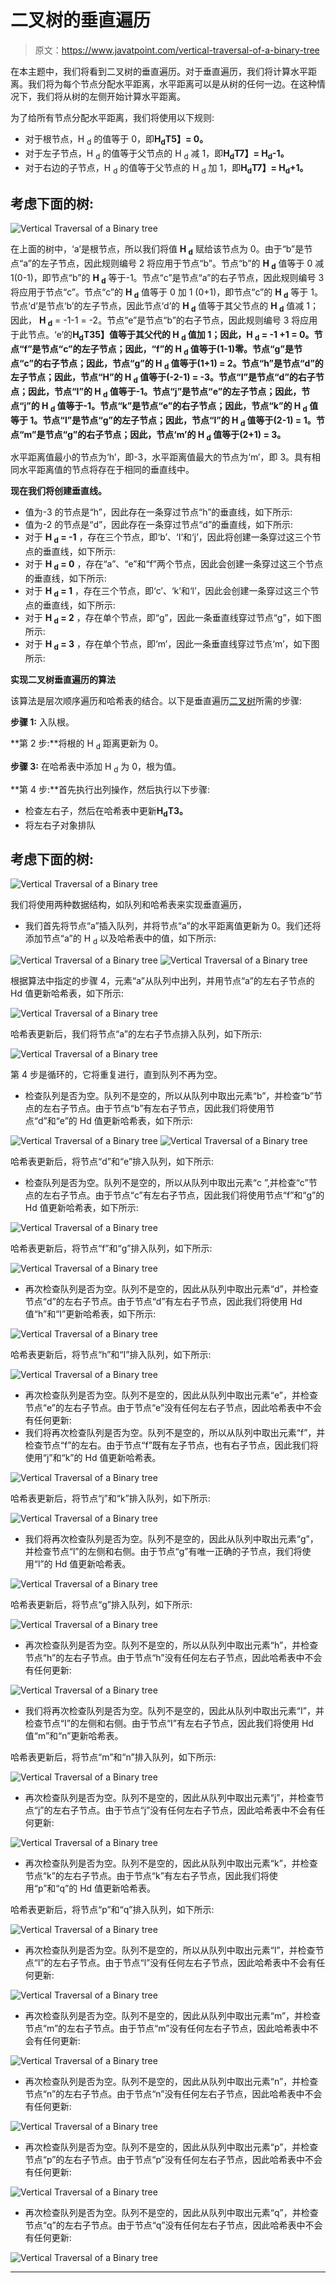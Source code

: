 # 二叉树的垂直遍历

> 原文：<https://www.javatpoint.com/vertical-traversal-of-a-binary-tree>

在本主题中，我们将看到二叉树的垂直遍历。对于垂直遍历，我们将计算水平距离。我们将为每个节点分配水平距离，水平距离可以是从树的任何一边。在这种情况下，我们将从树的左侧开始计算水平距离。

为了给所有节点分配水平距离，我们将使用以下规则:

*   对于根节点，H <sub>d</sub> 的值等于 0，即**H<sub>d</sub>T5】= 0。**
*   对于左子节点，H <sub>d</sub> 的值等于父节点的 H <sub>d</sub> 减 1，即**H<sub>d</sub>T7】= H<sub>d</sub>-1。**
*   对于右边的子节点，H <sub>d</sub> 的值等于父节点的 H <sub>d</sub> 加 1，即**H<sub>d</sub>T7】= H<sub>d</sub>+1。**

## 考虑下面的树:

![Vertical Traversal of a Binary tree](img/353914cc5c98630d4f7eef9547ea9dcf.png)

在上面的树中，‘a’是根节点，所以我们将值 **H <sub>d</sub>** 赋给该节点为 0。由于“b”是节点“a”的左子节点，因此规则编号 2 将应用于节点“b”。节点“b”的 **H <sub>d</sub>** 值等于 0 减 1(0-1)，即节点“b”的 **H <sub>d</sub>** 等于-1。节点“c”是节点“a”的右子节点，因此规则编号 3 将应用于节点“c”。节点“c”的 **H <sub>d</sub>** 值等于 0 加 1 (0+1)，即节点“c”的 **H <sub>d</sub>** 等于 1。节点‘d’是节点‘b’的左子节点，因此节点‘d’的 **H <sub>d</sub>** 值等于其父节点的 **H <sub>d</sub>** 值减 1；因此， **H <sub>d</sub>** = -1-1 = -2。节点“e”是节点“b”的右子节点，因此规则编号 3 将应用于此节点。‘e’的**H<sub>d</sub>T35】值等于其父代的 H <sub>d</sub> 值加 1；因此，H <sub>d</sub> = -1 +1 = 0。节点“f”是节点“c”的左子节点；因此，“f”的 H <sub>d</sub> 值等于(1-1)零。节点“g”是节点“c”的右子节点；因此，节点“g”的 H <sub>d</sub> 值等于(1+1) = 2。节点“h”是节点“d”的左子节点；因此，节点“H”的 H <sub>d</sub> 值等于(-2-1) = -3。节点“I”是节点“d”的右子节点；因此，节点“I”的 H <sub>d</sub> 值等于-1。节点“j”是节点“e”的左子节点；因此，节点“j”的 H <sub>d</sub> 值等于-1。节点“k”是节点“e”的右子节点；因此，节点“k”的 H <sub>d</sub> 值等于 1。节点“l”是节点“g”的左子节点；因此，节点“l”的 H <sub>d</sub> 值等于(2-1) = 1。节点“m”是节点“g”的右子节点；因此，节点‘m’的 H <u><sub>d</sub></u> 值等于(2+1) = 3。**

水平距离值最小的节点为‘h’，即-3，水平距离值最大的节点为‘m’，即 3。具有相同水平距离值的节点将存在于相同的垂直线中。

**现在我们将创建垂直线。**

*   值为-3 的节点是“h”，因此存在一条穿过节点“h”的垂直线，如下所示:
*   值为-2 的节点是“d”，因此存在一条穿过节点“d”的垂直线，如下所示:
*   对于 **H <sub>d</sub> = -1** ，存在三个节点，即‘b’、‘I’和‘j’，因此将创建一条穿过这三个节点的垂直线，如下所示:
*   对于 **H <sub>d</sub> = 0** ，存在“a”、“e”和“f”两个节点，因此会创建一条穿过这三个节点的垂直线，如下所示:
*   对于 **H <sub>d</sub> = 1** ，存在三个节点，即‘c’、‘k’和‘l’，因此会创建一条穿过这三个节点的垂直线，如下所示:
*   对于 **H <sub>d</sub> = 2** ，存在单个节点，即“g”，因此一条垂直线穿过节点“g”，如下图所示:
*   对于 **H <sub>d</sub> = 3** ，存在单个节点，即‘m’，因此一条垂直线穿过节点‘m’，如下图所示:

**实现二叉树垂直遍历的算法**

该算法是层次顺序遍历和哈希表的结合。以下是垂直遍历[二叉树](https://www.javatpoint.com/binary-tree)所需的步骤:

**步骤 1:** 入队根。

**第 2 步:**将根的 H <sub>d</sub> 距离更新为 0。

**步骤 3:** 在哈希表中添加 H <sub>d</sub> 为 0，根为值。

**第 4 步:**首先执行出列操作，然后执行以下步骤:

*   检查左右子，然后在哈希表中更新**H<sub>d</sub>T3。**
*   将左右子对象排队

## 考虑下面的树:

![Vertical Traversal of a Binary tree](img/84117395f86ce82e88c72dd9f05b10aa.png)

我们将使用两种数据结构，如队列和哈希表来实现垂直遍历，

*   我们首先将节点“a”插入队列，并将节点“a”的水平距离值更新为 0。我们还将添加节点“a”的 H <sub>d</sub> 以及哈希表中的值，如下所示:

![Vertical Traversal of a Binary tree](img/e7897fefadcadc8bfa83b48599f669c1.png)
![Vertical Traversal of a Binary tree](img/75968a30a7caa397b5b87312595a15eb.png)

根据算法中指定的步骤 4，元素“a”从队列中出列，并用节点“a”的左右子节点的 Hd 值更新哈希表，如下所示:

![Vertical Traversal of a Binary tree](img/946e05ba8a3a4c9661cb7becfd95cced.png)

哈希表更新后，我们将节点“a”的左右子节点排入队列，如下所示:

![Vertical Traversal of a Binary tree](img/fda2a48ea790db93a9ed332bb3be9e1b.png)

第 4 步是循环的，它将重复进行，直到队列不再为空。

*   检查队列是否为空。队列不是空的，所以从队列中取出元素“b”，并检查“b”节点的左右子节点。由于节点“b”有左右子节点，因此我们将使用节点“d”和“e”的 Hd 值更新哈希表，如下所示:

![Vertical Traversal of a Binary tree](img/7945a37d9c985b7edacb33384080c6f9.png)
![Vertical Traversal of a Binary tree](img/80e65b8010bceaaaaea66f46c0fd3536.png)

哈希表更新后，将节点“d”和“e”排入队列，如下所示:

*   检查队列是否为空。队列不是空的，所以从队列中取出元素“c ”,并检查“c”节点的左右子节点。由于节点“c”有左右子节点，因此我们将使用节点“f”和“g”的 Hd 值更新哈希表，如下所示:

![Vertical Traversal of a Binary tree](img/6707d3e8bf10af14cb0a2fb4fe0d32f7.png)

哈希表更新后，将节点“f”和“g”排入队列，如下所示:

![Vertical Traversal of a Binary tree](img/2b3c1d83a8d2c13c9bde9bfae382e47d.png)

*   再次检查队列是否为空。队列不是空的，因此从队列中取出元素“d”，并检查节点“d”的左右子节点。由于节点“d”有左右子节点，因此我们将使用 Hd 值“h”和“I”更新哈希表，如下所示:

![Vertical Traversal of a Binary tree](img/c759796c0125f0b45b67115840118dad.png)

哈希表更新后，将节点“h”和“I”排入队列，如下所示:

![Vertical Traversal of a Binary tree](img/8f3e8423c6a4011e05ad48b2c8ecb4ca.png)

*   再次检查队列是否为空。队列不是空的，因此从队列中取出元素“e”，并检查节点“e”的左右子节点。由于节点“e”没有任何左右子节点，因此哈希表中不会有任何更新:
*   我们将再次检查队列是否为空。队列不是空的，所以从队列中取出元素“f”，并检查节点“f”的左右。由于节点“f”既有左子节点，也有右子节点，因此我们将使用“j”和“k”的 Hd 值更新哈希表。

![Vertical Traversal of a Binary tree](img/ec7ca975dab026263b135f1c2c1085fe.png)

哈希表更新后，将节点“j”和“k”排入队列，如下所示:

![Vertical Traversal of a Binary tree](img/baa9a4b682c198931058864bbceedea4.png)

*   我们将再次检查队列是否为空。队列不是空的，因此从队列中取出元素“g”，并检查节点“l”的左侧和右侧。由于节点“g”有唯一正确的子节点，我们将使用“l”的 Hd 值更新哈希表。

![Vertical Traversal of a Binary tree](img/51503b892dac71e60bed48b08c2e61a7.png)

哈希表更新后，将节点“g”排入队列，如下所示:

![Vertical Traversal of a Binary tree](img/9eae5d9fc41c8db79255fbe6c0cb72ac.png)

*   再次检查队列是否为空。队列不是空的，所以从队列中取出元素“h”，并检查节点“h”的左右子节点。由于节点“h”没有任何左右子节点，因此哈希表中不会有任何更新:

![Vertical Traversal of a Binary tree](img/d28095c1363f414d7424b86504bb76f7.png)

*   我们将再次检查队列是否为空。队列不是空的，因此从队列中取出元素“I”，并检查节点“I”的左侧和右侧。由于节点“I”有左右子节点，因此我们将使用 Hd 值“m”和“n”更新哈希表。

哈希表更新后，将节点“m”和“n”排入队列，如下所示:

![Vertical Traversal of a Binary tree](img/30180203426836d2cc1939b92e054f8b.png)

*   再次检查队列是否为空。队列不是空的，因此从队列中取出元素“j”，并检查节点“j”的左右子节点。由于节点“j”没有任何左右子节点，因此哈希表中不会有任何更新:

![Vertical Traversal of a Binary tree](img/31d6c87e82fa9abff132859b3f3786b7.png)

*   再次检查队列是否为空。队列不是空的，因此从队列中取出元素“k”，并检查节点“k”的左右子节点。由于节点“k”有左右子节点，因此我们将使用“p”和“q”的 Hd 值更新哈希表。

哈希表更新后，将节点“p”和“q”排入队列，如下所示:

![Vertical Traversal of a Binary tree](img/50ec67a7430c27544aae538b1d826170.png)

*   再次检查队列是否为空。队列不是空的，所以从队列中取出元素“l”，并检查节点“l”的左右子节点。由于节点“l”没有任何左右子节点，因此哈希表中不会有任何更新:

![Vertical Traversal of a Binary tree](img/d684ab59ea386d29caddca5e7840b571.png)

*   再次检查队列是否为空。队列不是空的，因此从队列中取出元素“m”，并检查节点“m”的左右子节点。由于节点“m”没有任何左右子节点，因此哈希表中不会有任何更新:

![Vertical Traversal of a Binary tree](img/afb9a015ee736ee1192500bb46b8e850.png)

*   再次检查队列是否为空。队列不是空的，因此从队列中取出元素“n”，并检查节点“n”的左右子节点。由于节点“n”没有任何左右子节点，因此哈希表中不会有任何更新:

![Vertical Traversal of a Binary tree](img/72cb9a50a2534076f0db66639773a99d.png)

*   再次检查队列是否为空。队列不是空的，因此从队列中取出元素“p”，并检查节点“p”的左右子节点。由于节点“p”没有任何左右子节点，因此哈希表中不会有任何更新:

![Vertical Traversal of a Binary tree](img/d376ee88f5ec972c786a80f82832e20f.png)

*   再次检查队列是否为空。队列不是空的，因此从队列中取出元素“q”，并检查节点“q”的左右子节点。由于节点“q”没有任何左右子节点，因此哈希表中不会有任何更新:

![Vertical Traversal of a Binary tree](img/3311a8c2c132bfe6ce5359d6a2804d96.png)

* * *